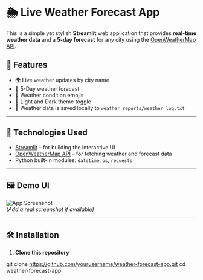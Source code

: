 # 🌦️ Live Weather Forecast App

This is a simple yet stylish **Streamlit** web application that provides **real-time weather data** and a **5-day forecast** for any city using the [OpenWeatherMap API](https://openweathermap.org/).

## 🚀 Features

- 🌍 Live weather updates by city name  
- 📅 5-Day weather forecast  
- 🌈 Weather condition emojis  
- 🌙 Light and Dark theme toggle  
- 💾 Weather data is saved locally to `weather_reports/weather_log.txt`

---

## 🧰 Technologies Used

- [Streamlit](https://streamlit.io/) – for building the interactive UI
- [OpenWeatherMap API](https://openweathermap.org/current) – for fetching weather and forecast data
- Python built-in modules: `datetime`, `os`, `requests`

---

## 🖼️ Demo UI

![App Screenshot](https://user-images.githubusercontent.com/your-demo-screenshot.png)  
*(Add a real screenshot if available)*

---

## 🛠️ Installation

1. **Clone this repository**


git clone https://github.com/yourusername/weather-forecast-app.git
cd weather-forecast-app
